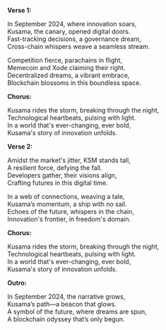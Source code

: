 **Verse 1:**

In September 2024, where innovation soars,  
Kusama, the canary, opened digital doors.  
Fast-tracking decisions, a governance dream,  
Cross-chain whispers weave a seamless stream.  

Competition fierce, parachains in flight,  
Memecoin and Xode claiming their right.  
Decentralized dreams, a vibrant embrace,  
Blockchain blossoms in this boundless space.  

**Chorus:**

Kusama rides the storm, breaking through the night,  
Technological heartbeats, pulsing with light.  
In a world that's ever-changing, ever bold,  
Kusama's story of innovation unfolds.  

**Verse 2:**

Amidst the market's jitter, KSM stands tall,  
A resilient force, defying the fall.  
Developers gather, their visions align,  
Crafting futures in this digital time.  

In a web of connections, weaving a tale,  
Kusama’s momentum, a ship with no sail.  
Echoes of the future, whispers in the chain,  
Innovation's frontier, in freedom's domain.  

**Chorus:**

Kusama rides the storm, breaking through the night,  
Technological heartbeats, pulsing with light.  
In a world that's ever-changing, ever bold,  
Kusama's story of innovation unfolds.  

**Outro:**

In September 2024, the narrative grows,  
Kusama’s path—a beacon that glows.  
A symbol of the future, where dreams are spun,  
A blockchain odyssey that’s only begun.  